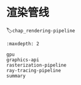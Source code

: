 # 渲染管线
:label:`chap_rendering-pipeline`

````toc
:maxdepth: 2

gpu
graphics-api
rasterization-pipeline
ray-tracing-pipeline
summary
````